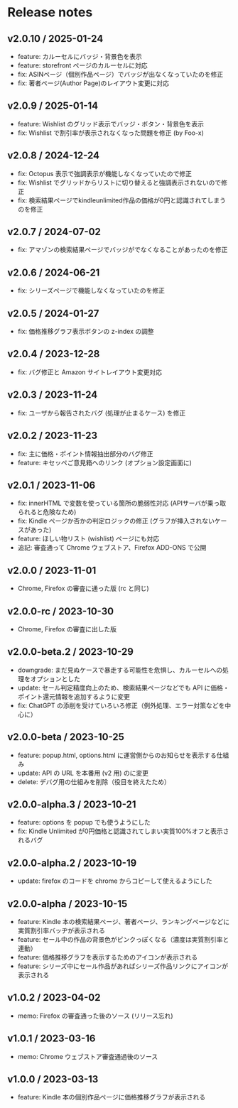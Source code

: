 # Release notes

## v2.0.10 / 2025-01-24
- feature: カルーセルにバッジ・背景色を表示
- feature: storefront ページのカルーセルに対応
- fix: ASINページ（個別作品ページ）でバッジが出なくなっていたのを修正
- fix: 著者ページ(Author Page)のレイアウト変更に対応

## v2.0.9 / 2025-01-14
- feature: Wishlist のグリッド表示でバッジ・ボタン・背景色を表示
- fix: Wishlist で割引率が表示されなくなった問題を修正 (by Foo-x)

## v2.0.8 / 2024-12-24
- fix: Octopus 表示で強調表示が機能しなくなっていたので修正
- fix: Wishlist でグリッドからリストに切り替えると強調表示されないので修正
- fix: 検索結果ページでkindleunlimited作品の価格が0円と認識されてしまうのを修正

## v2.0.7 / 2024-07-02
- fix: アマゾンの検索結果ページでバッジがでなくなることがあったのを修正

## v2.0.6 / 2024-06-21
- fix: シリーズページで機能しなくなっていたのを修正

## v2.0.5 / 2024-01-27
- fix: 価格推移グラフ表示ボタンの z-index の調整

## v2.0.4 / 2023-12-28
- fix: バグ修正と Amazon サイトレイアウト変更対応

## v2.0.3 / 2023-11-24
- fix: ユーザから報告されたバグ (処理が止まるケース) を修正

## v2.0.2 / 2023-11-23
- fix: 主に価格・ポイント情報抽出部分のバグ修正
- feature: キセッペご意見箱へのリンク (オプション設定画面に)

## v2.0.1 / 2023-11-06
- fix: innerHTML で変数を使っている箇所の脆弱性対応 (APIサーバが乗っ取られると危険なため)
- fix: Kindle ページか否かの判定ロジックの修正 (グラフが挿入されないケースがあった)
- feature: ほしい物リスト (wishlist) ページにも対応
- 追記: 審査通って Chrome ウェブストア、Firefox ADD-ONS で公開

## v2.0.0 / 2023-11-01
- Chrome, Firefox の審査に通った版 (rc と同じ)

## v2.0.0-rc / 2023-10-30
- Chrome, Firefox の審査に出した版

## v2.0.0-beta.2 / 2023-10-29
- downgrade: まだ見ぬケースで暴走する可能性を危惧し、カルーセルへの処理をオプションとした
- update: セール判定精度向上のため、検索結果ページなどでも API に価格・ポイント還元情報を追加するように変更
- fix: ChatGPT の添削を受けていろいろ修正（例外処理、エラー対策などを中心に）

## v2.0.0-beta / 2023-10-25
- feature: popup.html, options.html に運営側からのお知らせを表示する仕組み
- update: API の URL を本番用 (v2 用) のに変更
- delete: デバグ用の仕組みを削除（役目を終えたため）

## v2.0.0-alpha.3 / 2023-10-21
- feature: options を popup でも使うようにした
- fix: Kindle Unlimited が0円価格と認識されてしまい実質100%オフと表示されるバグ

## v2.0.0-alpha.2 / 2023-10-19
- update: firefox のコードを chrome からコピーして使えるようにした

## v2.0.0-alpha / 2023-10-15
- feature: Kindle 本の検索結果ページ、著者ページ、ランキングページなどに実質割引率バッヂが表示される
- feature: セール中の作品の背景色がピンクっぽくなる（濃度は実質割引率と連動）
- feature: 価格推移グラフを表示するためのアイコンが表示される
- feature: シリーズ中にセール作品があればシリーズ作品リンクにアイコンが表示される

## v1.0.2 / 2023-04-02
- memo: Firefox の審査通った後のソース (リリース忘れ)

## v1.0.1 / 2023-03-16
- memo: Chrome ウェブストア審査通過後のソース

## v1.0.0 / 2023-03-13
- feature: Kindle 本の個別作品ページに価格推移グラフが表示される

